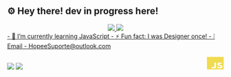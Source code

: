 ## ⚙ Hey there! dev in progress here!
<div align="center">
  <a href="https://github.com/JoaoLeite47">
  <img height="180em" src="https://github-readme-stats.vercel.app/api?username=JoaoLeite47&show_icons=true&theme=dark&include_all_commits=true&count_private=true"/>
  <img height="180em" src="https://github-readme-stats.vercel.app/api/top-langs/?username=JoaoLeite47&layout=compact&langs_count=7&theme=dark"/>
</div>
- 🌱 I’m currently learning JavaScript
- ⚡ Fun fact: I was Designer once!
-  ❕ Email - HopeeSuporte@outlook.com
  </div>
<div style="display: inline_block"><br>
  <img align="right" alt="Rafa-Js" height="30" width="40" src="https://raw.githubusercontent.com/devicons/devicon/master/icons/javascript/javascript-plain.svg">
</div>

<div> 
  
  <a href="https://www.instagram.com/jvl_souza/" target="_blank"><img src="https://img.shields.io/badge/-Instagram-%23E4405F?style=for-the-badge&logo=instagram&logoColor=white" target="_blank"></a>
   <a href="https://www.linkedin.com/in/joão-victor-leite-souza-1b0a87206/" target="_blank"><img src="https://img.shields.io/badge/-LinkedIn-%230077B5?style=for-the-badge&logo=linkedin&logoColor=white" target="_blank"></a> 
 
</div>
